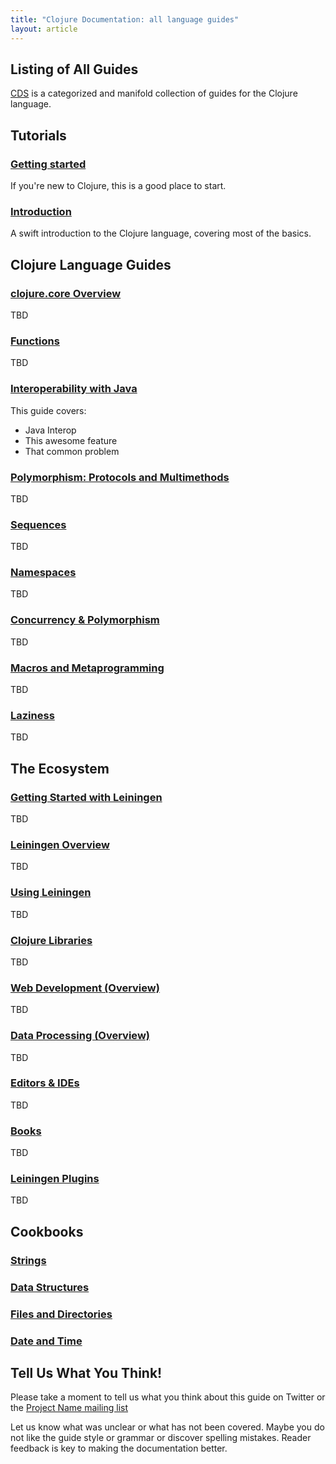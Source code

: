 ```yaml
---
title: "Clojure Documentation: all language guides"
layout: article
---
```


## Listing of All Guides

[CDS](https://github.com/clojuredocs/cds) is a categorized and
manifold collection of guides for the Clojure language.



## Tutorials

### [Getting started](/articles/tutorials/getting_started.html)

If you're new to Clojure, this is a good place to start.


### [Introduction](/articles/tutorials/introduction.html)

A swift introduction to the Clojure language, covering most of the
basics.



## Clojure Language Guides

### [clojure.core Overview](/articles/language/core_overview.html)

TBD


### [Functions](/articles/language/functions.html)

TBD


### [Interoperability with Java](/articles/language/interop.html)

This guide covers:

 * Java Interop
 * This awesome feature
 * That common problem


### [Polymorphism: Protocols and Multimethods](/articles/language/polymorphism.html)

TBD


### [Sequences](/articles/language/sequences.html)

TBD


### [Namespaces](/articles/language/namespaces.html)

TBD


### [Concurrency & Polymorphism](/articles/language/concurrency_and_polymorphism.html)

TBD


### [Macros and Metaprogramming](/articles/language/macros.html)

TBD


### [Laziness](/articles/language/laziness.html)

TBD



## The Ecosystem

### [Getting Started with Leiningen](/articles/ecosystem/leiningen/getting_started.html)

TBD


### [Leiningen Overview](/articles/ecosystem/leiningen/overview.html)

TBD


### [Using Leiningen](/articles/ecosystem/leiningen/using.html)

TBD


### [Clojure Libraries](/articles/ecosystem/libraries.html)

TBD


### [Web Development (Overview)](/articles/ecosystem/web_development.html)

TBD


### [Data Processing (Overview)](/articles/ecosystem/data_processing.html)

TBD


### [Editors & IDEs](/articles/ecosystem/development_tools.html)

TBD


### [Books](/articles/ecosystem/books.html)

TBD


### [Leiningen Plugins](/articles/ecosystem/leiningen/plugins.html)

TBD



## Cookbooks

### [Strings](/articles/cookbooks/strings.html)

### [Data Structures](/articles/cookbooks/data-structures.html)

### [Files and Directories](/articles/cookbooks/files-and-directories.html)

### [Date and Time](/articles/cookbooks/date-and-time.html)




## Tell Us What You Think!

Please take a moment to tell us what you think about this guide on Twitter or the [Project Name mailing list](/)

Let us know what was unclear or what has not been covered. Maybe you do not like the guide style or grammar or discover spelling mistakes. Reader feedback is key to making the documentation better.
